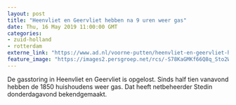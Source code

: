 ```yaml
---
layout: post
title: "Heenvliet en Geervliet hebben na 9 uren weer gas"
date: Thu, 16 May 2019 11:00:00 GMT
categories: 
- zuid-holland 
- rotterdam 
externe_link: "https://www.ad.nl/voorne-putten/heenvliet-en-geervliet-hebben-na-9-uren-weer-gas~a73e1a43/"
feature_image: "https://images2.persgroep.net/rcs/-S78KaGMKf66Q8q_Sto2WtVhOxI/diocontent/148442074/_fitwidth/400/?appId=21791a8992982cd8da851550a453bd7f&quality=0.7"
---
```


De gasstoring in Heenvliet en Geervliet is opgelost. Sinds half tien vanavond hebben de 1850 huishoudens weer gas. Dat heeft netbeheerder Stedin donderdagavond bekendgemaakt.
